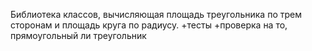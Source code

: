 Библиотека классов, вычисляющая площадь треугольника по трем сторонам и площадь круга по радиусу. +тесты +проверка на то, прямоугольный ли треугольник
